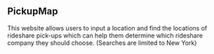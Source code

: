 <h2> PickupMap </h2>

This website allows users to input a location and find the locations of rideshare pick-ups which can help them determine which rideshare company they should choose. (Searches are limited to New York)
